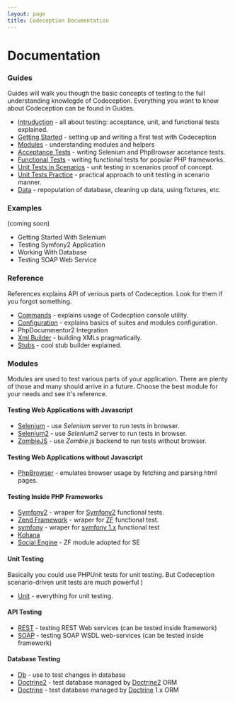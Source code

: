 ```yaml
---
layout: page
title: Codeception Documentation
---
```


# Documentation

### Guides

Guides will walk you though the basic concepts of testing to the full understanding knowlegde of Codeception.
Everything you want to know about Codeception can be found in Guides.

* [Intruduction](/docs/01-Introduction) - all about testing: acceptance, unit, and functional tests explained.
* [Getting Started](/docs/02-GettingStarted) - setting up and writing a first test with Codeception
* [Modules](/docs/03-Modules) - understanding modules and helpers
* [Acceptance Tests](/docs/04-AcceptanceTests) - writing Selenium and PhpBrowser accetance tests.
* [Functional Tests](/docs/05-FunctionalTests) - writing functional tests for popular PHP frameworks.
* [Unit Tests in Scenarios](/docs/06-UnitTestsScenarios) - unit testing in scenarios proof of concept.
* [Unit Tests Practice](/docs/07-UnitTestsPractice) - practical approach to unit testing in scenario manner.
* [Data](/docs/08-Data) - repopulation of database, cleaning up data, using fixtures, etc.

### Examples

(coming soon)

* Getting Started With Selenium
* Testing Symfony2 Application
* Working With Database
* Testing SOAP Web Service

### Reference

References explains API of verious parts of Codeception. Look for them if you forgot something.

* [Commands](/docs/reference/commands) - explains usage of Codecption console utility.
* [Configuration](/docs/reference/configuration) - explains basics of suites and modules configuration.
* PhpDocummentor2 Integration
* [Xml Builder](/docs/reference/xmlbuilder) - building XMLs pragmatically.
* [Stubs](/docs/reference/stubs) - cool stub builder explained.

### Modules

Modules are used to test various parts of your application. There are plenty of those and many should arrive in a future. 
Choose the best module for your needs and see it's reference.

#### Testing Web Applications with Javascript

* [Selenium](/docs/modules/Selenium) - use *Selenium* server to run tests in browser.
* [Selenium2](/docs/modules/Selenium2)  - use *Selenium2* server to run tests in browser.
* [ZombieJS](/docs/modules/ZombieJS) - use *Zombie.js* backend to run tests without browser.

#### Testing Web Applications without Javascript

* [PhpBrowser](/docs/modules/PhpBrowser) - emulates browser usage by fetching and parsing html pages.

#### Testing Inside PHP Frameworks

* [Symfony2](/docs/modules/Symfony2) - wraper for [Symfony2](http://symfony.com) functional tests.
* [Zend Framework](/docs/modules/Zend) - wraper for [ZF](http://framework.zend.com) functional test.
* [symfony](/docs/modules/symfony) - wraper for [symfony 1.x](http://symfony-project.org) functional test
* [Kohana](/docs/modules/Kohana) 
* [Social Engine](/docs/module/SocialEngine) - ZF module adopted for SE

#### Unit Testing

Basically you could use PHPUnit tests for unit testing. But Codeception scenario-driven unit tests are much powerful )

* [Unit](/docs/modules/unit) - everything for unit testing.

#### API Testing

* [REST](/docs/modules/REST) - testing REST Web services (can be tested inside framework)
* [SOAP](/docs/modules/SOAP) - testing SOAP WSDL web-services (can be tested inside framework)

#### Database Testing

* [Db](/docs/modules/Db) - use to test changes in database
* [Doctrine2](/docs/modules/doctrine2) - test database managed by [Doctrine2](http://www.doctrine-project.org/) ORM
* [Doctrine](docs/modules/doctrine) - test database managed by [Doctrine](http://www.doctrine-project.org/) 1.x ORM

